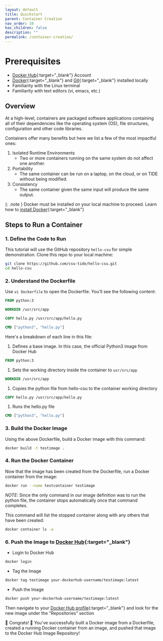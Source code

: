 ```yaml
---
layout: default
title: Quickstart
parent: Container Creation
nav_order: 10
has_children: false
description: ""
permalink: /container-creation/
---
```


# Prerequisites
- [Docker Hub](https://app.docker.com/signup){:target="_blank"} Account
- [Docker](https://docs.docker.com/engine/install/){:target="_blank"} and [Git](https://git-scm.com/downloads){:target="_blank"} installed locally
- Familiarity with the Linux terminal
- Familiarity with text editors (vi, emacs, etc.)

## Overview
At a high-level, containers are packaged software applications containing all of their dependencies like the operating system (OS), file structures, configuration and other code libraries.

Containers offer many benefits but here we list a few of the most impactful ones:
1. Isolated Runtime Environments
    - Two or more containers running on the same system do not affect one another.
1. Portability
    - The same container can be run on a laptop, on the cloud, or on TIDE without being modified.
1. Consistency
    - The same container given the same input will produce the same output.

{: .note }
Docker must be installed on your local machine to proceed. Learn how to [install Docker](https://docs.docker.com/engine/install/){:target="_blank"}

## Steps to Run a Container

### 1. Define the Code to Run
This tutorial will use the GitHub repository `hello-csu` for simple demonstration. Clone this repo to your local machine:

```bash
git clone https://github.com/csu-tide/hello-csu.git
cd hello-csu
```

### 2. Understand the Dockerfile
Use `vi Dockerfile` to open the Dockerfile. You'll see the following content:

```Dockerfile
FROM python:3

WORKDIR /usr/src/app

COPY hello.py /usr/src/app/hello.py

CMD ["python3", "hello.py"]
```

Here's a breakdown of each line in this file:

1. Defines a base image. In this case, the official Python3 image from Docker Hub
```Dockerfile
FROM python:3
```
1. Sets the working directory inside the container to `usr/src/app`
```Dockerfile
WORKDIR /usr/src/app
```
1. Copies the python file from hello-csu to the container working directory
```Dockerfile
COPY hello.py /usr/src/app/hello.py
```
1. Runs the hello.py file
```Dockerfile
CMD ["python3", "hello.py"]
```

### 3. Build the Docker Image
Using the above Dockerfile, build a Docker image with this command:

```bash
docker build -t testimage .
```

### 4. Run the Docker Container
Now that the image has been created from the Dockerfile, run a Docker container from the image:

```bash
docker run --name testcontainer testimage
``` 

*NOTE*: Since the only command in our image definition was to run the python file, the container stops automatically once that command completes.

This command will list the stopped container along with any others that have been created: 

```bash
docker container ls -a
```

### 6. Push the Image to [Docker Hub](https://app.docker.com/signup){:target="_blank"}

- Login to Docker Hub
```bash
docker login
```
- Tag the Image
```bash
docker tag testimage your-dockerhub-username/testimage:latest
```
- Push the Image
```bash
docker push your-dockerhub-username/testimage:latest
```

Then navigate to your [Docker Hub profile](https://hub.docker.com/){:target="_blank"} and look for the new image under the "Repositories" section

🎉 Congrats! 🎉 You've successfully built a Docker image from a Dockerfile, created a running Docker container from an image, and pushed that image to the Docker Hub Image Repository!